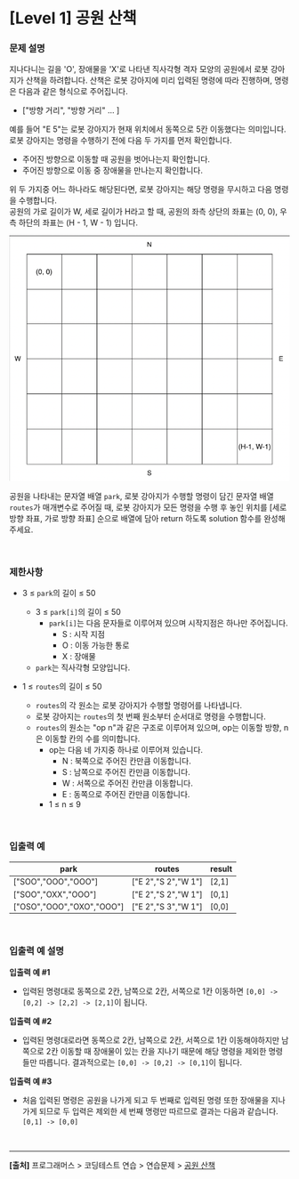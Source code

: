 # [Level 1] 공원 산책

### 문제 설명
지나다니는 길을 'O', 장애물을 'X'로 나타낸 직사각형 격자 모양의 공원에서 로봇 강아지가 산책을 하려합니다. 산책은 로봇 강아지에 미리 입력된 명령에 따라 진행하며, 명령은 다음과 같은 형식으로 주어집니다.

* ["방향 거리", "방향 거리" … ]

예를 들어 "E 5"는 로봇 강아지가 현재 위치에서 동쪽으로 5칸 이동했다는 의미입니다. 로봇 강아지는 명령을 수행하기 전에 다음 두 가지를 먼저 확인합니다.

* 주어진 방향으로 이동할 때 공원을 벗어나는지 확인합니다.
* 주어진 방향으로 이동 중 장애물을 만나는지 확인합니다.

위 두 가지중 어느 하나라도 해당된다면, 로봇 강아지는 해당 명령을 무시하고 다음 명령을 수행합니다.  
공원의 가로 길이가 W, 세로 길이가 H라고 할 때, 공원의 좌측 상단의 좌표는 (0, 0), 우측 하단의 좌표는 (H - 1, W - 1) 입니다.

![alt text](image.png)

공원을 나타내는 문자열 배열 `park`, 로봇 강아지가 수행할 명령이 담긴 문자열 배열 `routes`가 매개변수로 주어질 때, 로봇 강아지가 모든 명령을 수행 후 놓인 위치를 [세로 방향 좌표, 가로 방향 좌표] 순으로 배열에 담아 return 하도록 solution 함수를 완성해주세요.

<br>

### 제한사항
* 3 ≤ `park`의 길이 ≤ 50
    * 3 ≤ `park[i]`의 길이 ≤ 50
        * `park[i]`는 다음 문자들로 이루어져 있으며 시작지점은 하나만 주어집니다.
            * S : 시작 지점
            * O : 이동 가능한 통로
            * X : 장애물
    * `park`는 직사각형 모양입니다.

* 1 ≤ `routes`의 길이 ≤ 50
    * `routes`의 각 원소는 로봇 강아지가 수행할 명령어를 나타냅니다.
    * 로봇 강아지는 `routes`의 첫 번째 원소부터 순서대로 명령을 수행합니다.
    * `routes`의 원소는 "op n"과 같은 구조로 이루어져 있으며, op는 이동할 방향, n은 이동할 칸의 수를 의미합니다.
        * op는 다음 네 가지중 하나로 이루어져 있습니다.
            * N : 북쪽으로 주어진 칸만큼 이동합니다.
            * S : 남쪽으로 주어진 칸만큼 이동합니다.
            * W : 서쪽으로 주어진 칸만큼 이동합니다.
            * E : 동쪽으로 주어진 칸만큼 이동합니다.
        * 1 ≤ n ≤ 9

<br>

### 입출력 예
|park|routes|result|
|---|---|---|
|["SOO","OOO","OOO"]|["E 2","S 2","W 1"]|[2,1]|
|["SOO","OXX","OOO"]|["E 2","S 2","W 1"]|[0,1]|
|["OSO","OOO","OXO","OOO"]|["E 2","S 3","W 1"]|[0,0]|

<br>

### 입출력 예 설명
**입출력 예 #1**
* 입력된 명령대로 동쪽으로 2칸, 남쪽으로 2칸, 서쪽으로 1칸 이동하면 `[0,0] -> [0,2] -> [2,2] -> [2,1]`이 됩니다.

**입출력 예 #2**
* 입력된 명령대로라면 동쪽으로 2칸, 남쪽으로 2칸, 서쪽으로 1칸 이동해야하지만 남쪽으로 2칸 이동할 때 장애물이 있는 칸을 지나기 때문에 해당 명령을 제외한 명령들만 따릅니다. 결과적으로는 `[0,0] -> [0,2] -> [0,1]`이 됩니다.

**입출력 예 #3**
* 처음 입력된 명령은 공원을 나가게 되고 두 번째로 입력된 명령 또한 장애물을 지나가게 되므로 두 입력은 제외한 세 번째 명령만 따르므로 결과는 다음과 같습니다. `[0,1] -> [0,0]`

<br>

---
**[출처]** 프로그래머스 > 코딩테스트 연습 > 연습문제 > [공원 산책](https://school.programmers.co.kr/learn/courses/30/lessons/172928)